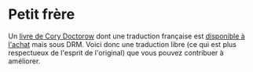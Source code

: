 # Petit frère
Un [livre de Cory Doctorow](http://craphound.com/littlebrother) dont une traduction française est [disponible à l'achat](http://www.12-21editions.fr/site/little_brother_&100&9782266228473.html) mais sous DRM. Voici donc une traduction libre (ce qui est plus respectueux de l'esprit de l'original) que vous pouvez contribuer à améliorer.
